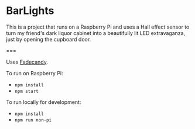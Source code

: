 # BarLights

This is a project that runs on a Raspberry Pi and uses a Hall effect sensor to turn my friend's dark liquor cabinet into a beautifully lit LED extravaganza, just by opening the cupboard door.

===

Uses [Fadecandy](https://github.com/scanlime/fadecandy).

To run on Raspberry Pi:

- `npm install`
- `npm start`

To run locally for development:

- `npm install`
- `npm run non-pi`